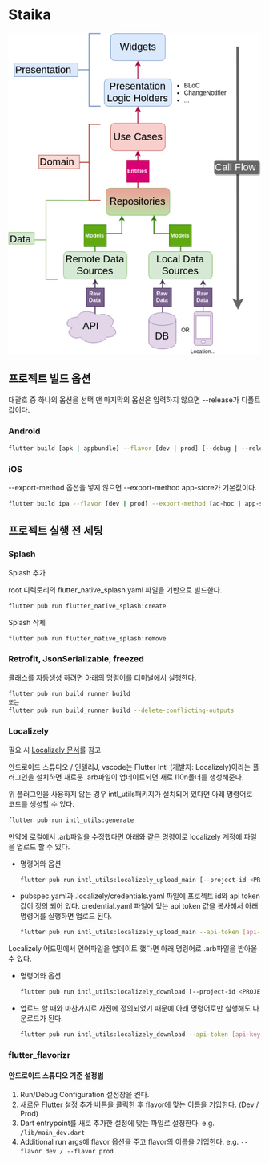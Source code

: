 #  Staika
![clean arch](https://github.com/MahmoudElbokl/flutter_clean_arch_sample_demo/raw/master/flutter_clean_arch.png " Call Flow")

## 프로젝트 빌드 옵션
대괄호 중 하나의 옵션을 선택 맨 마지막의 옵션은 입력하지 않으면 --release가 디폴트값이다.

### Android

```bash
flutter build [apk | appbundle] --flavor [dev | prod] [--debug | --release(default) | --profile] -t lib/main_[dev/stage/prod].dart
```

### iOS
--export-method 옵션을 넣지 않으면 --export-method app-store가 기본값이다.

```bash
flutter build ipa --flavor [dev | prod] --export-method [ad-hoc | app-store(default) | development] -t lib/main_[dev/stage/prod].dart [--debug | --release(default) | --profile]
```

## 프로젝트 실행 전 세팅

### Splash
Splash 추가

root 디렉토리의 flutter_native_splash.yaml 파일을 기반으로 빌드한다.
```bash
flutter pub run flutter_native_splash:create
```
Splash 삭제
```bash
flutter pub run flutter_native_splash:remove
```

### Retrofit, JsonSerializable, freezed
클래스를 자동생성 하려면 아래의 명령어를 터미널에서 실행한다.
```bash
flutter pub run build_runner build
또는 
flutter pub run build_runner build --delete-conflicting-outputs
```

### Localizely
필요 시 [Localizely 문서](https://localizely.com/what-is-localizely/)를 참고

안드로이드 스튜디오 / 인텔리J, vscode는 Flutter Intl (개발자: Localizely)이라는 플러그인을 설치하면 새로운 .arb파일이 업데이트되면 새로 l10n폴더를 생성해준다.

위 플러그인을 사용하지 않는 경우 intl_utils패키지가 설치되어 있다면 아래 명령어로 코드를 생성할 수 있다.

```bash
flutter pub run intl_utils:generate
```

만약에 로컬에서 .arb파일을 수정했다면 아래와 같은 명령어로 localizely 계정에 파일을 업로드 할 수 있다.


- 명령어와 옵션
    ```bash
    flutter pub run intl_utils:localizely_upload_main [--project-id <PROJECT_ID> --api-token <API_TOKEN> --arb-dir <ARB_DIR> --main-locale <MAIN_LOCALE> --branch <BRANCH> --[no-]upload-overwrite --[no-]upload-as-reviewed] --upload-tag-added <UPLOAD_TAG_ADDED> --upload-tag-updated <UPLOAD_TAG_UPDATED> --upload-tag-removed <UPLOAD_TAG_REMOVED>
    ```
- pubspec.yaml과 .localizely/credentials.yaml 파일에 프로젝트 id와 api token값이 정의 되어 있다. credential.yaml 파일에 있는 api token 값을 복사해서 아래 명령어를 실행하면 업로드 된다. 
    ```bash
    flutter pub run intl_utils:localizely_upload_main --api-token [api-key]
    ```

Localizely 어드민에서 언어파일을 업데이트 했다면 아래 명령어로 .arb파일을 받아올 수 있다.


- 명령어와 옵션
    ```bash
    flutter pub run intl_utils:localizely_download [--project-id <PROJECT_ID> --api-token <API_TOKEN> --arb-dir <ARB_DIR> --download-empty-as <DOWNLOAD_EMPTY_AS> --download-include-tags <DOWNLOAD_INCLUDE_TAGS> --download-exclude-tags <DOWNLOAD_EXCLUDE_TAGS> --branch <BRANCH>]
    ```
-  업로드 할 때와 마찬가지로 사전에 정의되었기 때문에 아래 명령어로만 실행해도 다운로드가 된다.
    ```bash
    flutter pub run intl_utils:localizely_download --api-token [api-key]
    ```

### flutter_flavorizr

#### 안드로이드 스튜디오 기준 설정법
1. Run/Debug Configuration 설정창을 켠다.
2. 새로운 Flutter 설정 추가 버튼을 클릭한 후 flavor에 맞는 이름을 기입한다. (Dev / Prod)
3. Dart entrypoint를 새로 추가한 설정에 맞는 파일로 설정한다. e.g. `/lib/main_dev.dart`
4. Additional run args에 flavor 옵션을 주고 flavor의 이름을 기입힌다. e.g. `--flavor dev / --flavor prod`
